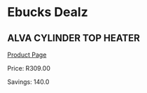 
# Ebucks Dealz
## ALVA CYLINDER TOP HEATER
[Product Page](https://www.ebucks.com/web/shop/productSelected.do?prodId=1151463392&catId=704982758)

Price: R309.00

Savings: 140.0


	